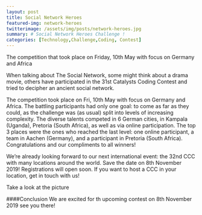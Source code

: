 ```yaml
---
layout: post
title: Social Network Heroes 
featured-img: network-heroes
twitterimage: /assets/img/posts/network-heroes.jpg
summary: # Social Network Heroes Challenge !
categories: [Technology,Challenge,Coding, Contest]
---
```

The competition that took place on Friday, 10th May with focus on Germany and Africa

When talking about The Social Network, some might think about a drama movie, others have participated in the 31st Catalysts Coding Contest and tried to decipher an ancient social network.

The competition took place on Fri, 10th May with focus on Germany and Africa. The battling participants had only one goal: to come as far as they could, as the challenge was (as usual) split into levels of increasing complexity. The diverse talents competed in 6 German cities, in Kampala (Uganda), Pretoria (South Africa), as well as via online participation. The top 3 places were the ones who reached the last level: one online participant, a team in Aachen (Germany), and a participant in Pretoria (South Africa). Congratulations and our compliments to all winners!

We’re already looking forward to our next international event: the 32nd CCC with many locations around the world. Save the date on 8th November 2019! Registrations will open soon. If you want to host a CCC in your location, get in touch with us!

Take a look at the picture

####Conclusion 
We are excited for th upcoming contest on 8th November 2019 see you there! 

